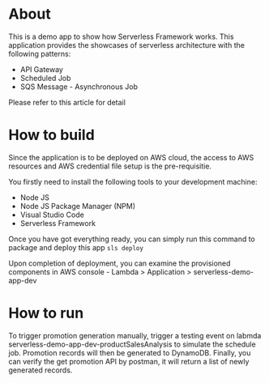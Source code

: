 
# About

This is a demo app to show how Serverless Framework works. This application provides the showcases of serverless architecture with the following patterns:
- API Gateway
- Scheduled Job
- SQS Message - Asynchronous Job

Please refer to this article for detail


# How to build

Since the application is to be deployed on AWS cloud, the access to AWS resources and AWS credential file setup is the pre-requisitie.

You firstly need to install the following tools to your development machine:
- Node JS
- Node JS Package Manager (NPM)
- Visual Studio Code
- Serverless Framework

Once you have got everything ready, you can simply run this command to package and deploy this app
`sls deploy`

Upon completion of deployment, you can examine the provisioned components in AWS console - Lambda > Application > serverless-demo-app-dev

# How to run

To trigger promotion generation manually, trigger a testing event on labmda serverless-demo-app-dev-productSalesAnalysis to simulate the schedule job. Promotion records will then be generated to DynamoDB. Finally, you can verify the get promotion API by postman, it will return a list of newly generated records.
